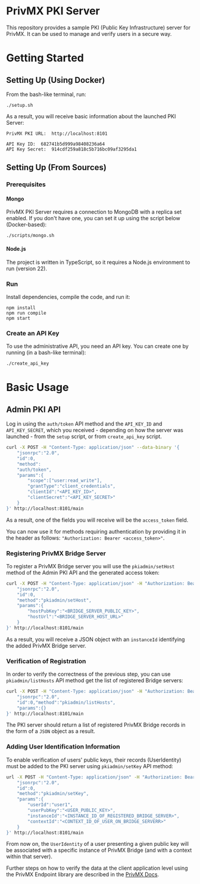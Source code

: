 # PrivMX PKI Server

This repository provides a sample PKI (Public Key Infrastructure) server for PrivMX. It can be used to manage and verify users in a secure way.

# Getting Started

## Setting Up (Using Docker)
<div class="center-column"></div>

From the bash-like terminal, run:
```
./setup.sh
```

As a result, you will receive basic information about the launched PKI Server:

<div class="center-column"></div>

```
PrivMX PKI URL:  http://localhost:8101

API Key ID:  682741b5d999a98408236a64
API Key Secret:  914cdf259a818c5b716bc09af3295da1
```

## Setting Up (From Sources)
### Prerequisites

#### Mongo

PrivMX PKI Server requires a connection to MongoDB with a replica set enabled. If you don't have one, you can set it up using the script below (Docker-based):

```
./scripts/mongo.sh
```

#### Node.js

The project is written in TypeScript, so it requires a Node.js environment to run (version 22).

### Run

Install dependencies, compile the code, and run it:

```
npm install
npm run compile
npm start
```

### Create an API Key

To use the administrative API, you need an API key. You can create one by running (in a bash-like terminal):

```bash
./create_api_key
```

# Basic Usage

## Admin PKI API

Log in using the `auth/token` API method and the `API_KEY_ID` and `API_KEY_SECRET`, which you received - depending on how the server was launched - from the `setup` script, or from `create_api_key` script.

```bash
curl -X POST -H "Content-Type: application/json" --data-binary '{
    "jsonrpc":"2.0",
    "id":0,
    "method":
    "auth/token",
    "params":{
        "scope":["user:read_write"],
        "grantType":"client_credentials",
        "clientId":"<API_KEY_ID>",
        "clientSecret":"<API_KEY_SECRET>"
    }
}' http://localhost:8101/main
```

As a result, one of the fields you will receive will be the `access_token` field.

You can now use it for methods requiring authentication by providing it in the header as follows: `"Authorization: Bearer <access_token>"`.

### Registering PrivMX Bridge Server 

To register a PrivMX Bridge server you will use the `pkiadmin/setHost` method of the Admin PKI API and the generated access token:

```bash
curl -X POST -H "Content-Type: application/json" -H "Authorization: Bearer <access-token>" --data-binary '{
    "jsonrpc":"2.0",
    "id":0,
    "method":"pkiadmin/setHost",
    "params":{
        "hostPubKey":"<BRIDGE_SERVER_PUBLIC_KEY>",
        "hostUrl":"<BRIDGE_SERVER_HOST_URL>"
    }
}' http://localhost:8101/main
```
As a result, you will receive a JSON object with an `instanceId` identifying the added PrivMX Bridge server.

### Verification of Registration
In order to verify the correctness of the previous step, you can use `pkiadmin/listHosts` API method get the list of registered Bridge servers:

```bash
curl -X POST -H "Content-Type: application/json" -H "Authorization: Bearer <access-token>" --data-binary '{
    "jsonrpc":"2.0",
    "id":0,"method":"pkiadmin/listHosts",
    "params":{}
}' http://localhost:8101/main
```
The PKI server should return a list of registered PrivMX Bridge records in the form of a `JSON` object as a result.

### Adding User Identification Information

To enable verification of users' public keys, their records (UserIdentity) must be added to the PKI server using `pkiadmin/setKey` API method:

```bash
url -X POST -H "Content-Type: application/json" -H "Authorization: Bearer <access-token>" --data-binary '{
    "jsonrpc":"2.0",
    "id":0,
    "method":"pkiadmin/setKey",
    "params":{
        "userId":"user1",
        "userPubKey":"<USER_PUBLIC_KEY>",
        "instanceId":"<INSTANCE_ID_OF_REGISTERED_BRIDGE_SERVER>",
        "contextId":"<CONTEXT_ID_OF_USER_ON_BRIDGE_SERVERR>"
    }
}' http://localhost:8101/main
```
From now on, the `UserIdentity` of a user presenting a given public key will be associated with a specific instance of PrivMX Bridge (and with a context within that server).

Further steps on how to verify the data at the client application level using the PrivMX Endpoint library are described in the [PrivMX Docs](https://docs.privmx.dev).

